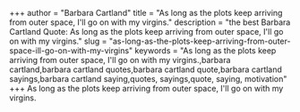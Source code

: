 +++
author = "Barbara Cartland"
title = "As long as the plots keep arriving from outer space, I'll go on with my virgins."
description = "the best Barbara Cartland Quote: As long as the plots keep arriving from outer space, I'll go on with my virgins."
slug = "as-long-as-the-plots-keep-arriving-from-outer-space-ill-go-on-with-my-virgins"
keywords = "As long as the plots keep arriving from outer space, I'll go on with my virgins.,barbara cartland,barbara cartland quotes,barbara cartland quote,barbara cartland sayings,barbara cartland saying,quotes, sayings,quote, saying, motivation"
+++
As long as the plots keep arriving from outer space, I'll go on with my virgins.
